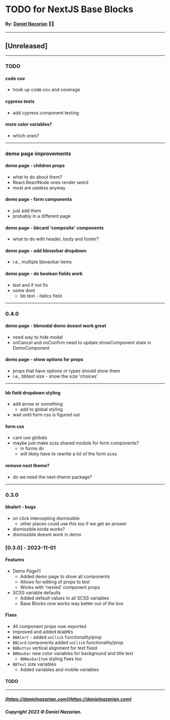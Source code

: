 # TODO for NextJS Base Blocks
#### By: [Daniel Nazarian](https://danielnazarian) 🐧👹

-------------------------------------------------------
## [Unreleased]
------

### TODO

#### code cov
- hook up code cov and coverage


#### cypress tests
- add cypress component testing


#### more color variables?
- which ones?


----
### demo page improvements


#### demo page - children props
- what to do about them?
- React.ReactNode ones render weird
- most are useless anyway

#### demo page - form components
- just add them
- probably in a different page


#### demo page - bbcard 'composite' components
- what to do with header, body and footer?



#### demo page - add bbnavbar dropdown
- i.e., multiple bbnavbar items


#### demo page - do boolean fields work
- test and if not fix
- some dont
  - bb text - italics field



----
### 0.4.0

#### demo page - bbmodal demo doesnt work great
- need way to hide modal
- onCancel and onConfirm need to update showComponent state in DemoComponent


#### demo page - show options for props
- props that have options or types should show them
- i.e., bbtext size - show the size 'choices'

---


#### bb field dropdown styling
- add arrow or something
  - add to global styling
- wait until form css is figured out

#### form css
- cant use globals
- maybe just make scss shared module for form components?
  - in forms dir
  - will likely have to rewrite a lot of the form scss


#### remove next theme?
- do we need the next-theme package?


----
### 0.3.0


#### bbalert - bugs
- on click intercepting dismissible
  - other places could use this too if we get an answer
- dismissible kinda works?
- dismissible doesnt work in demo




### [0.3.0] - 2023-11-01
#### Features
- Demo Page!!!
  - Added demo page to show all components
  - Allows for editing of props to test
  - Works with 'nested' component props
- SCSS variable defaults
  - Added default values to all SCSS variables
  - Base Blocks now works way better out of the box
#### Fixes
- All component props now exported
- Improved and added `README`s
- `BBAlert` - added `onClick` functionality/prop
- `BBCard` components added `onClick` functionality/prop
- `BBButton` vertical alignment for text fixed
- `BBNavbar` new color variables for background and title text
  - `BBNavbarItem` styling fixes too
- `BBText` size variables
  - Added variables and mobile variables
#### TODO

-------------------------------------------------------

##### [https://danielnazarian.com](https://danielnazarian.com)
##### Copyright 2023 © Daniel Nazarian.
